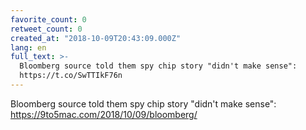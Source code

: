 ```yaml
---
favorite_count: 0
retweet_count: 0
created_at: "2018-10-09T20:43:09.000Z"
lang: en
full_text: >-
  Bloomberg source told them spy chip story "didn't make sense":
  https://t.co/SwTTIkF76n
---
```


Bloomberg source told them spy chip story "didn't make sense":
<https://9to5mac.com/2018/10/09/bloomberg/>

